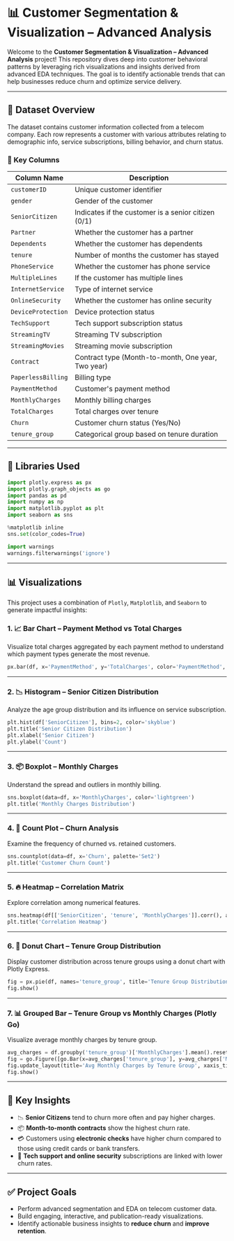 # 📊 Customer Segmentation & Visualization – Advanced Analysis

Welcome to the **Customer Segmentation & Visualization – Advanced Analysis** project! This repository dives deep into customer behavioral patterns by leveraging rich visualizations and insights derived from advanced EDA techniques. The goal is to identify actionable trends that can help businesses reduce churn and optimize service delivery.

---

## 📁 Dataset Overview

The dataset contains customer information collected from a telecom company. Each row represents a customer with various attributes relating to demographic info, service subscriptions, billing behavior, and churn status.

### 🔑 Key Columns

| Column Name        | Description                                         |
| ------------------ | --------------------------------------------------- |
| `customerID`       | Unique customer identifier                          |
| `gender`           | Gender of the customer                              |
| `SeniorCitizen`    | Indicates if the customer is a senior citizen (0/1) |
| `Partner`          | Whether the customer has a partner                  |
| `Dependents`       | Whether the customer has dependents                 |
| `tenure`           | Number of months the customer has stayed            |
| `PhoneService`     | Whether the customer has phone service              |
| `MultipleLines`    | If the customer has multiple lines                  |
| `InternetService`  | Type of internet service                            |
| `OnlineSecurity`   | Whether the customer has online security            |
| `DeviceProtection` | Device protection status                            |
| `TechSupport`      | Tech support subscription status                    |
| `StreamingTV`      | Streaming TV subscription                           |
| `StreamingMovies`  | Streaming movie subscription                        |
| `Contract`         | Contract type (Month-to-month, One year, Two year)  |
| `PaperlessBilling` | Billing type                                        |
| `PaymentMethod`    | Customer's payment method                           |
| `MonthlyCharges`   | Monthly billing charges                             |
| `TotalCharges`     | Total charges over tenure                           |
| `Churn`            | Customer churn status (Yes/No)                      |
| `tenure_group`     | Categorical group based on tenure duration          |

---

## 🧰 Libraries Used

```python
import plotly.express as px
import plotly.graph_objects as go
import pandas as pd
import numpy as np
import matplotlib.pyplot as plt
import seaborn as sns

%matplotlib inline
sns.set(color_codes=True)

import warnings
warnings.filterwarnings('ignore')
```

---

## 📊 Visualizations

This project uses a combination of `Plotly`, `Matplotlib`, and `Seaborn` to generate impactful insights:

### 1. 📈 Bar Chart – Payment Method vs Total Charges

Visualize total charges aggregated by each payment method to understand which payment types generate the most revenue.

```python
px.bar(df, x='PaymentMethod', y='TotalCharges', color='PaymentMethod', title="Total Charges by Payment Method")
```

---

### 2. 📉 Histogram – Senior Citizen Distribution

Analyze the age group distribution and its influence on service subscription.

```python
plt.hist(df['SeniorCitizen'], bins=2, color='skyblue')
plt.title('Senior Citizen Distribution')
plt.xlabel('Senior Citizen')
plt.ylabel('Count')
```

---

### 3. 📦 Boxplot – Monthly Charges

Understand the spread and outliers in monthly billing.

```python
sns.boxplot(data=df, x='MonthlyCharges', color='lightgreen')
plt.title('Monthly Charges Distribution')
```

---

### 4. 🧮 Count Plot – Churn Analysis

Examine the frequency of churned vs. retained customers.

```python
sns.countplot(data=df, x='Churn', palette='Set2')
plt.title('Customer Churn Count')
```

---

### 5. 🔥 Heatmap – Correlation Matrix

Explore correlation among numerical features.

```python
sns.heatmap(df[['SeniorCitizen', 'tenure', 'MonthlyCharges']].corr(), annot=True, cmap='coolwarm')
plt.title('Correlation Heatmap')
```

---

### 6. 🍩 Donut Chart – Tenure Group Distribution

Display customer distribution across tenure groups using a donut chart with Plotly Express.

```python
fig = px.pie(df, names='tenure_group', title='Tenure Group Distribution', hole=0.4)
fig.show()
```

---

### 7. 📊 Grouped Bar – Tenure Group vs Monthly Charges (Plotly Go)

Visualize average monthly charges by tenure group.

```python
avg_charges = df.groupby('tenure_group')['MonthlyCharges'].mean().reset_index()
fig = go.Figure([go.Bar(x=avg_charges['tenure_group'], y=avg_charges['MonthlyCharges'])])
fig.update_layout(title='Avg Monthly Charges by Tenure Group', xaxis_title='Tenure Group', yaxis_title='Monthly Charges')
fig.show()
```

---

## 🎯 Key Insights

* 📉 **Senior Citizens** tend to churn more often and pay higher charges.
* 📦 **Month-to-month contracts** show the highest churn rate.
* 💳 Customers using **electronic checks** have higher churn compared to those using credit cards or bank transfers.
* 🎯 **Tech support and online security** subscriptions are linked with lower churn rates.

---

## ✅ Project Goals

* Perform advanced segmentation and EDA on telecom customer data.
* Build engaging, interactive, and publication-ready visualizations.
* Identify actionable business insights to **reduce churn** and **improve retention**.













